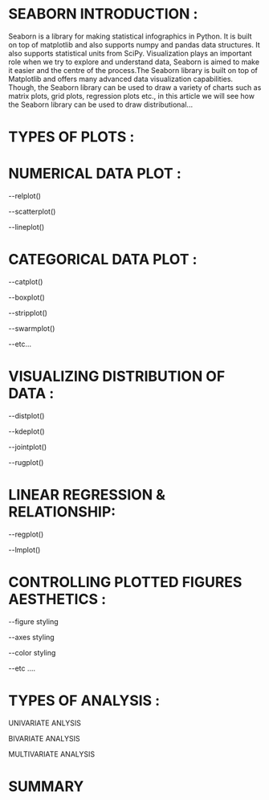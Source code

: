 # SEABORN INTRODUCTION :
 Seaborn is a library for making statistical infographics in Python. It is built on top of matplotlib and also supports numpy and pandas data structures. It also supports statistical units from SciPy. Visualization plays an important role when we try to explore and understand data, Seaborn is aimed to make it easier and the centre of the process.The Seaborn library is built on top of Matplotlib and offers many advanced data visualization capabilities. Though, the Seaborn library can be used to draw a variety of charts such as matrix plots, grid plots, regression plots etc., in this article we will see how the Seaborn library can be used to draw distributional...


# TYPES OF PLOTS :

# NUMERICAL DATA PLOT :
  
  --relplot()
  
  --scatterplot()
  
  --lineplot()
 
# CATEGORICAL DATA PLOT :
  
  --catplot()
  
  --boxplot()
  
  --stripplot()
  
  --swarmplot()
  
  --etc...
 
# VISUALIZING DISTRIBUTION OF DATA :
 
  --distplot()
 
  --kdeplot()
 
  --jointplot()
 
  --rugplot()
 
# LINEAR REGRESSION & RELATIONSHIP:
 
  --regplot()
 
  --lmplot()
 
# CONTROLLING PLOTTED FIGURES AESTHETICS :
 
 --figure styling
 
 --axes styling
 
 --color styling
 
 --etc ....  
 
 # TYPES OF ANALYSIS :
   
   UNIVARIATE ANLYSIS
   
   BIVARIATE ANALYSIS
   
   MULTIVARIATE ANALYSIS
   
  
 # SUMMARY 
   
